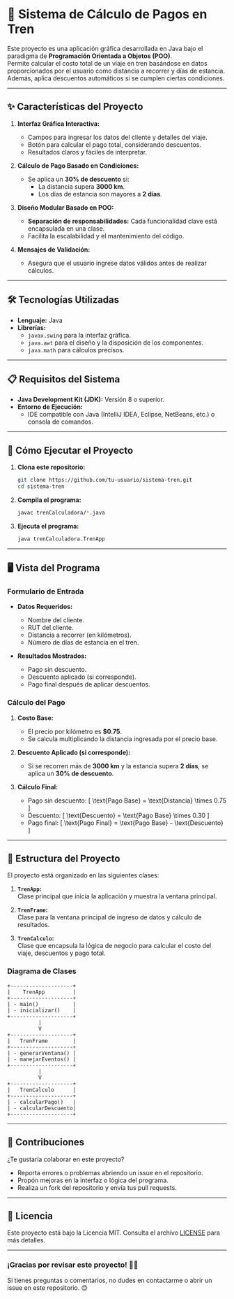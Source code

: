 # 🚆 **Sistema de Cálculo de Pagos en Tren**

Este proyecto es una aplicación gráfica desarrollada en Java bajo el paradigma de **Programación Orientada a Objetos (POO)**.  
Permite calcular el costo total de un viaje en tren basándose en datos proporcionados por el usuario como distancia a recorrer y días de estancia. Además, aplica descuentos automáticos si se cumplen ciertas condiciones.

---

## ✨ **Características del Proyecto**

1. **Interfaz Gráfica Interactiva:**  
   - Campos para ingresar los datos del cliente y detalles del viaje.
   - Botón para calcular el pago total, considerando descuentos.
   - Resultados claros y fáciles de interpretar.

2. **Cálculo de Pago Basado en Condiciones:**  
   - Se aplica un **30% de descuento** si:
     - La distancia supera **3000 km**.
     - Los días de estancia son mayores a **2 días**.

3. **Diseño Modular Basado en POO:**  
   - **Separación de responsabilidades:** Cada funcionalidad clave está encapsulada en una clase.
   - Facilita la escalabilidad y el mantenimiento del código.

4. **Mensajes de Validación:**  
   - Asegura que el usuario ingrese datos válidos antes de realizar cálculos.

---

## 🛠️ **Tecnologías Utilizadas**

- **Lenguaje:** Java  
- **Librerías:**
  - `javax.swing` para la interfaz gráfica.
  - `java.awt` para el diseño y la disposición de los componentes.
  - `java.math` para cálculos precisos.

---

## 📋 **Requisitos del Sistema**

- **Java Development Kit (JDK):** Versión 8 o superior.  
- **Entorno de Ejecución:**  
  - IDE compatible con Java (IntelliJ IDEA, Eclipse, NetBeans, etc.) o consola de comandos.

---

## 🚀 **Cómo Ejecutar el Proyecto**

1. **Clona este repositorio:**
   ```bash
   git clone https://github.com/tu-usuario/sistema-tren.git
   cd sistema-tren
   ```

2. **Compila el programa:**
   ```bash
   javac trenCalculadora/*.java
   ```

3. **Ejecuta el programa:**
   ```bash
   java trenCalculadora.TrenApp
   ```

---

## 🖥️ **Vista del Programa**

### **Formulario de Entrada**
- **Datos Requeridos:**
  - Nombre del cliente.
  - RUT del cliente.
  - Distancia a recorrer (en kilómetros).
  - Número de días de estancia en el tren.

- **Resultados Mostrados:**
  - Pago sin descuento.
  - Descuento aplicado (si corresponde).
  - Pago final después de aplicar descuentos.

### **Cálculo del Pago**

1. **Costo Base:**
   - El precio por kilómetro es **$0.75**.
   - Se calcula multiplicando la distancia ingresada por el precio base.

2. **Descuento Aplicado (si corresponde):**
   - Si se recorren más de **3000 km** y la estancia supera **2 días**, se aplica un **30% de descuento**.

3. **Cálculo Final:**
   - Pago sin descuento:
     \[
     \text{Pago Base} = \text{Distancia} \times 0.75
     \]
   - Descuento:
     \[
     \text{Descuento} = \text{Pago Base} \times 0.30
     \]
   - Pago final:
     \[
     \text{Pago Final} = \text{Pago Base} - \text{Descuento}
     \]

---

## 📖 **Estructura del Proyecto**

El proyecto está organizado en las siguientes clases:

1. **`TrenApp`:**  
   Clase principal que inicia la aplicación y muestra la ventana principal.  

2. **`TrenFrame`:**  
   Clase para la ventana principal de ingreso de datos y cálculo de resultados.  

3. **`TrenCalculo`:**  
   Clase que encapsula la lógica de negocio para calcular el costo del viaje, descuentos y pago total.  

### **Diagrama de Clases**
```plaintext
+--------------------+
|    TrenApp         |
+--------------------+
| - main()           |
| - inicializar()    |
+--------------------+
          |
          V
+--------------------+
|   TrenFrame        |
+--------------------+
| - generarVentana() |
| - manejarEventos() |
+--------------------+
          |
          V
+--------------------+
|   TrenCalculo      |
+--------------------+
| - calcularPago()   |
| - calcularDescuento|
+--------------------+
```

---

## 👥 **Contribuciones**

¿Te gustaría colaborar en este proyecto?  
- Reporta errores o problemas abriendo un issue en el repositorio.  
- Propón mejoras en la interfaz o lógica del programa.  
- Realiza un fork del repositorio y envía tus pull requests.

---

## 📝 **Licencia**

Este proyecto está bajo la Licencia MIT. Consulta el archivo [LICENSE](LICENSE) para más detalles.

---

### **¡Gracias por revisar este proyecto! 🚂✨**

Si tienes preguntas o comentarios, no dudes en contactarme o abrir un issue en este repositorio. 😊